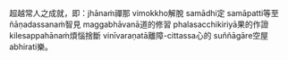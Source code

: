 超越常人之成就，即：jhānaṁ禪那 vimokkho解脫 samādhi定  samāpatti等至 ñāṇadassanaṁ智見 maggabhāvanā道的修習 phalasacchikiriyā果的作證 kilesappahānaṁ煩惱捨斷 vinīvaraṇatā離障-cittassa心的 suññāgāre空屋 abhirati樂。